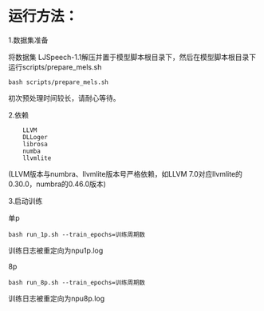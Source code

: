 # 运行方法：

1.数据集准备

将数据集 LJSpeech-1.1解压并置于模型脚本根目录下，然后在模型脚本根目录下运行scripts/prepare_mels.sh

```
bash scripts/prepare_mels.sh
```

初次预处理时间较长，请耐心等待。


2.依赖

```
    LLVM
	DLLoger
	librosa
	numba
	llvmlite
```

(LLVM版本与numbra、llvmlite版本号严格依赖，如LLVM 7.0对应llvmlite的0.30.0，numbra的0.46.0版本)

3.启动训练

单p

```
bash run_1p.sh --train_epochs=训练周期数
```

训练日志被重定向为npu1p.log

8p

```
bash run_8p.sh --train_epochs=训练周期数
```

训练日志被重定向为npu8p.log